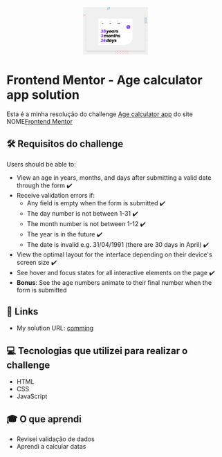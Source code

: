 <div  align="center"> 
  <img style="width: 150px; margin:auto" src="assets/images/desktop-preview.jpg">
</div>


# Frontend Mentor - Age calculator app solution
Esta é a minha resolução do challenge [Age calculator app](https://www.frontendmentor.io/challenges/age-calculator-app-dF9DFFpj-Q) do site NOME[Frontend Mentor](https://www.frontendmentor.io/)

## 🛠️ Requisitos do challenge 
Users should be able to:

- View an age in years, months, and days after submitting a valid date through the form ✔️
- Receive validation errors if:
  - Any field is empty when the form is submitted ✔️
  - The day number is not between 1-31 ✔️
  - The month number is not between 1-12 ✔️
  - The year is in the future ✔️
  - The date is invalid e.g. 31/04/1991 (there are 30 days in April) ✔️
- View the optimal layout for the interface depending on their device's screen size ✔️
- See hover and focus states for all interactive elements on the page ✔️
- **Bonus**: See the age numbers animate to their final number when the form is submitted

## 🔗 Links
- My solution URL: [comming]()

## 💻 Tecnologias que utilizei para realizar o challenge
- HTML
- CSS
- JavaScript


## 🎓 O que aprendi
- Revisei validação de dados 
- Aprendi a calcular datas 
